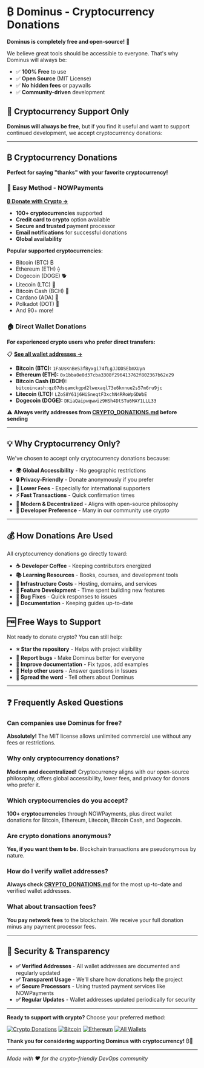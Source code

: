 # ₿ Dominus - Cryptocurrency Donations

**Dominus is completely free and open-source!** 🎉

We believe great tools should be accessible to everyone. That's why Dominus will always be:
- ✅ **100% Free** to use
- ✅ **Open Source** (MIT License)  
- ✅ **No hidden fees** or paywalls
- ✅ **Community-driven** development

## 🎯 Cryptocurrency Support Only

**Dominus will always be free**, but if you find it useful and want to support continued development, we accept cryptocurrency donations:

---

## ₿ Cryptocurrency Donations

**Perfect for saying "thanks" with your favorite cryptocurrency!**

### 🚀 Easy Method - NOWPayments

**[₿ Donate with Crypto →](https://nowpayments.io/donation/dominus)**

- **100+ cryptocurrencies** supported
- **Credit card to crypto** option available
- **Secure and trusted** payment processor
- **Email notifications** for successful donations
- **Global availability**

**Popular supported cryptocurrencies:**
- Bitcoin (BTC) ₿
- Ethereum (ETH) ⟠
- Dogecoin (DOGE) 🐕
- Litecoin (LTC) 🥈
- Bitcoin Cash (BCH) 💚
- Cardano (ADA) 🎯
- Polkadot (DOT) 🔴
- And 90+ more!

### 🏠 Direct Wallet Donations

**For experienced crypto users who prefer direct transfers:**

📋 **[See all wallet addresses →](CRYPTO_DONATIONS.md)**

- **Bitcoin (BTC):** `1FaUsKnBeS3fByxgi74fLgJJDDSEbmXUyn`
- **Ethereum (ETH):** `0x1bba0e0d37cba3308f296413762f802367b62e29`
- **Bitcoin Cash (BCH):** `bitcoincash:qz07dsqamckgpd2lwexaql73e6knnue2s57m6ru9jc`
- **Litecoin (LTC):** `LZoS8Y61j6HiSneqtF3xchN4RRoWpGDWbE`
- **Dogecoin (DOGE):** `DKiaQaipwqwwiz9HSh4DtSTu6MAY1LLL33`

⚠️ **Always verify addresses from [CRYPTO_DONATIONS.md](CRYPTO_DONATIONS.md) before sending**

---

## 💡 Why Cryptocurrency Only?

We've chosen to accept only cryptocurrency donations because:

- **🌍 Global Accessibility** - No geographic restrictions
- **🔒 Privacy-Friendly** - Donate anonymously if you prefer
- **💸 Lower Fees** - Especially for international supporters  
- **⚡ Fast Transactions** - Quick confirmation times
- **🚀 Modern & Decentralized** - Aligns with open-source philosophy
- **🤝 Developer Preference** - Many in our community use crypto

---

## 💰 How Donations Are Used

All cryptocurrency donations go directly toward:

- **☕ Developer Coffee** - Keeping contributors energized
- **📚 Learning Resources** - Books, courses, and development tools
- **🔧 Infrastructure Costs** - Hosting, domains, and services
- **🎯 Feature Development** - Time spent building new features
- **🐛 Bug Fixes** - Quick responses to issues
- **📖 Documentation** - Keeping guides up-to-date

## 🆓 Free Ways to Support

Not ready to donate crypto? You can still help:

- **⭐ Star the repository** - Helps with project visibility
- **🐛 Report bugs** - Make Dominus better for everyone
- **📖 Improve documentation** - Fix typos, add examples
- **💬 Help other users** - Answer questions in Issues
- **📢 Spread the word** - Tell others about Dominus

---

## ❓ Frequently Asked Questions

### Can companies use Dominus for free?
**Absolutely!** The MIT license allows unlimited commercial use without any fees or restrictions.

### Why only cryptocurrency donations?
**Modern and decentralized!** Cryptocurrency aligns with our open-source philosophy, offers global accessibility, lower fees, and privacy for donors who prefer it.

### Which cryptocurrencies do you accept?
**100+ cryptocurrencies** through NOWPayments, plus direct wallet donations for Bitcoin, Ethereum, Litecoin, Bitcoin Cash, and Dogecoin.

### Are crypto donations anonymous?
**Yes, if you want them to be.** Blockchain transactions are pseudonymous by nature.

### How do I verify wallet addresses?
**Always check [CRYPTO_DONATIONS.md](CRYPTO_DONATIONS.md)** for the most up-to-date and verified wallet addresses.

### What about transaction fees?
**You pay network fees** to the blockchain. We receive your full donation minus any payment processor fees.

---

## 🔐 Security & Transparency

- **✅ Verified Addresses** - All wallet addresses are documented and regularly updated
- **✅ Transparent Usage** - We'll share how donations help the project
- **✅ Secure Processors** - Using trusted payment services like NOWPayments
- **✅ Regular Updates** - Wallet addresses updated periodically for security

---

**Ready to support with crypto?** Choose your preferred method:

[![Crypto Donations](https://img.shields.io/badge/Crypto%20Donations-₿-f7931a)](https://nowpayments.io/donation/dominus-project)
[![Bitcoin](https://img.shields.io/badge/Bitcoin-₿-FF9900)](bitcoin:bc1qxy2kgdygjrsqtzq2n0yrf2493p83kkfjhx0wlh)
[![Ethereum](https://img.shields.io/badge/Ethereum-⟠-627EEA)](https://nowpayments.io/donation/dominus-project)
[![All Wallets](https://img.shields.io/badge/All%20Wallets-📋-blue)](CRYPTO_DONATIONS.md)

**Thank you for considering supporting Dominus with cryptocurrency!** ₿💙

---

*Made with ❤️ for the crypto-friendly DevOps community*